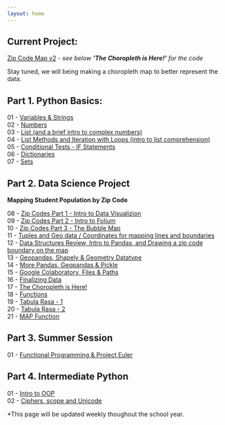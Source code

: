 ```yaml
---
layout: home
---
```


## Current Project:
[Zip Code Map v2](html/gala_zip_map_v2.html) - *see below **'The Choropleth is Here!'** for the code*

Stay tuned, we will being making a choropleth map to better represent the data.

## Part 1. Python Basics:
01 - [Variables & Strings](html/GALA_Coding_Club_01.html)<br>
02 - [Numbers](html/GALA_Coding_Club_02.html)<br>
03 - [List (and a brief intro to complex numbers)](html/GALA_Coding_Club_03.html)<br>
04 - [List Methods and Iteration with Loops (intro to list comprehension)](html/GALA_Coding_Club_04.html)<br>
05 - [Conditional Tests - IF Statements](html/GALA_Coding_Club_05.html)<br>
06 - [Dictionaries](html/GALA_Coding_Club_06.html)<br>
07 - [Sets](html/GALA_Coding_Club_07.html)

## Part 2. Data Science Project
**Mapping Student Population by Zip Code**

08 - [Zip Codes Part 1 - Intro to Data Visualizion](html/GALA_Coding_Club_08.html)<br>
09 - [Zip Codes Part 2 - Intro to Folium](html/GALA_Coding_Club_09.html)<br>
10 - [Zip Codes Part 3 - The Bubble Map](html/GALA_Coding_Club_10.html)<br>
11 - [Tuples and Geo data / Coordinates for mapping lines and boundaries](html/GALA_Coding_Club_11.html)<br>
12 - [Data Structures Review, Intro to Pandas, and Drawing a zip code boundary on the map](html/GALA_Coding_Club_12.html)<br>
13 - [Geopandas, Shapely & Geometry Datatype](html/GALA_Coding_Club_13.html)<br>
14 - [More Pandas, Geopandas & Pickle](html/GALA_Coding_Club_14.html)<br>
15 - [Google Colaboratory, Files & Paths](html/GALA_Coding_Club_15.html)<br>
16 - [Finalizing Data](html/GALA_Coding_Club_16.html)<br>
17 - [The Choropleth is Here!](html/GALA_Coding_Club_17.html)<br>
18 - [Functions](html/GALA_Coding_Club_18.html)<br>
19 - [Tabula Rasa - 1](html/GALA_Coding_Club_19.html)<br>
20 - [Tabula Rasa - 2](html/GALA_Coding_Club_20.html)<br>
21 - [MAP Function](html/GALA_Coding_Club_21.html)<br>

## Part 3. Summer Session

01 - [Functional Programming  & Project Euler](html/GALA_SummerSession_01.html)<br>

## Part 4.  Intermediate Python

01 - [Intro to OOP](html/GALA_Coding_Club_22.html)<br>
02 - [Ciphers, scope and Unicode](html/GALA_Coding_Club_23.html)<br>

*This page will be updated weekly thoughout the school year.
